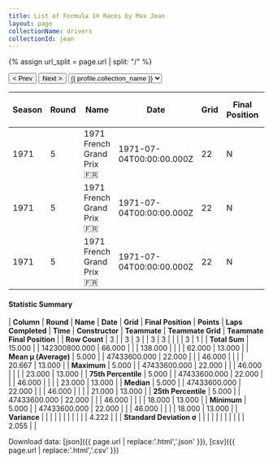 ```yaml
---
title: List of Formula 1® Races by Max Jean
layout: page
collectionName: drivers
collectionId: jean
---
```


{% assign url_split = page.url | split: "/" %}
<div id="collection-navigation">
<button onclick="selector.options[selector.selectedIndex-1].value && (window.location = selector.options[selector.selectedIndex-1].value);">&lt; Prev</button>
<button onclick="selector.options[selector.selectedIndex+1].value && (window.location = selector.options[selector.selectedIndex+1].value);">Next &gt;</button>
<select id="selector" onchange="this.options[this.selectedIndex].value && (window.location = this.options[this.selectedIndex].value);">
  {% for collectionId in site.data[page.collectionName].refs %}
    {% if collectionId == page.collectionId %}
      {% assign selected = "selected" %}
    {% else %}
      {% assign selected = "" %}
    {% endif %}
    {% assign profile = site.data[page.collectionName][collectionId].profile %}
    <option value="/f1/{{ page.collectionName }}/{{ collectionId }}/{{ url_split[4] }}" {{ selected }}>{{ profile.collection_name }}</option>
  {% endfor %}
</select>
</div>

| Season | Round | Name | Date | Grid | Final Position | Points | Laps Completed | Time | Constructor | Teammate | Teammate Grid | Teammate Final Position |
|--|--|--|--|--|--|--|--|--|--|--|--|--|
| 1971 | 5 | 1971 French Grand Prix 🇫🇷 | 1971-07-04T00:00:00.000Z | 22 | N | 0.0 | 46 |   | March-Ford 🇬🇧 | [François Mazet 🇫🇷](/f1/drivers/mazet) | 23 | 13 |
| 1971 | 5 | 1971 French Grand Prix 🇫🇷 | 1971-07-04T00:00:00.000Z | 22 | N | 0.0 | 46 |   | March-Ford 🇬🇧 | [Henri Pescarolo 🇫🇷](/f1/drivers/pescarolo) | 18 | R |
| 1971 | 5 | 1971 French Grand Prix 🇫🇷 | 1971-07-04T00:00:00.000Z | 22 | N | 0.0 | 46 |   | March-Ford 🇬🇧 | [Alex Soler-Roig 🇪🇸](/f1/drivers/roig) | 21 | R |

#### Statistic Summary

| **Column** | **Round** | **Name** | **Date** | **Grid** | **Final Position** | **Points** | **Laps Completed** | **Time** | **Constructor** | **Teammate** | **Teammate Grid** | **Teammate Final Position** |
| **Row Count** | 3 |  | 3 | 3 |  | 3 | 3 |  |  |  | 3 | 1 |
| **Total Sum** | 15.000 |  | 142300800.000 | 66.000 |  |  | 138.000 |  |  |  | 62.000 | 13.000 |
| **Mean μ (Average)** | 5.000 |  | 47433600.000 | 22.000 |  |  | 46.000 |  |  |  | 20.667 | 13.000 |
| **Maximum** | 5.000 |  | 47433600.000 | 22.000 |  |  | 46.000 |  |  |  | 23.000 | 13.000 |
| **75th Percentile** | 5.000 |  | 47433600.000 | 22.000 |  |  | 46.000 |  |  |  | 23.000 | 13.000 |
| **Median** | 5.000 |  | 47433600.000 | 22.000 |  |  | 46.000 |  |  |  | 21.000 | 13.000 |
| **25th Percentile** | 5.000 |  | 47433600.000 | 22.000 |  |  | 46.000 |  |  |  | 18.000 | 13.000 |
| **Minimum** | 5.000 |  | 47433600.000 | 22.000 |  |  | 46.000 |  |  |  | 18.000 | 13.000 |
| **Variance** |  |  |  |  |  |  |  |  |  |  | 4.222 |  |
| **Standard Deviation σ** |  |  |  |  |  |  |  |  |  |  | 2.055 |  |

Download data: [json]({{ page.url | replace:'.html','.json' }}), [csv]({{ page.url | replace:'.html','.csv' }})
